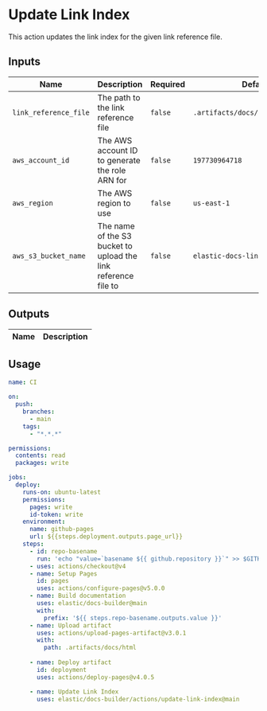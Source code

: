<!-- 
    this documentation was generated by https://github.com/reakaleek/gh-action-readme 
    with the command `VERSION=main gh action-readme update`    
-->

# <!--name-->Update Link Index<!--/name-->

<!--description-->
This action updates the link index for the given link reference file.
<!--/description-->

## Inputs

<!--inputs-->
| Name                  | Description                                                    | Required | Default                           |
|-----------------------|----------------------------------------------------------------|----------|-----------------------------------|
| `link_reference_file` | The path to the link reference file                            | `false`  | `.artifacts/docs/html/links.json` |
| `aws_account_id`      | The AWS account ID to generate the role ARN for                | `false`  | `197730964718`                    |
| `aws_region`          | The AWS region to use                                          | `false`  | `us-east-1`                       |
| `aws_s3_bucket_name`  | The name of the S3 bucket to upload the link reference file to | `false`  | `elastic-docs-link-index`         |
<!--/inputs-->

## Outputs
<!--outputs-->
| Name | Description |
|------|-------------|
<!--/outputs-->

## Usage

<!--usage action="elastic/docs-builder/actions/update-link-index" version="env:VERSION"-->
```yaml
name: CI

on:
  push:
    branches:
      - main
    tags:
      - "*.*.*"

permissions:
  contents: read
  packages: write

jobs:
  deploy:
    runs-on: ubuntu-latest
    permissions:
      pages: write
      id-token: write
    environment:
      name: github-pages
      url: ${{steps.deployment.outputs.page_url}}
    steps:
      - id: repo-basename
        run: 'echo "value=`basename ${{ github.repository }}`" >> $GITHUB_OUTPUT'
      - uses: actions/checkout@v4
      - name: Setup Pages
        id: pages
        uses: actions/configure-pages@v5.0.0
      - name: Build documentation
        uses: elastic/docs-builder@main
        with:
          prefix: '${{ steps.repo-basename.outputs.value }}'
      - name: Upload artifact
        uses: actions/upload-pages-artifact@v3.0.1
        with:
          path: .artifacts/docs/html
          
      - name: Deploy artifact
        id: deployment
        uses: actions/deploy-pages@v4.0.5 

      - name: Update Link Index
        uses: elastic/docs-builder/actions/update-link-index@main
```
<!--/usage-->

